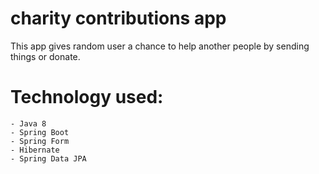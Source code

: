 # charity contributions app

This app gives random user a chance to help another people by sending things or donate.

# Technology used:

```
- Java 8
- Spring Boot
- Spring Form
- Hibernate
- Spring Data JPA

